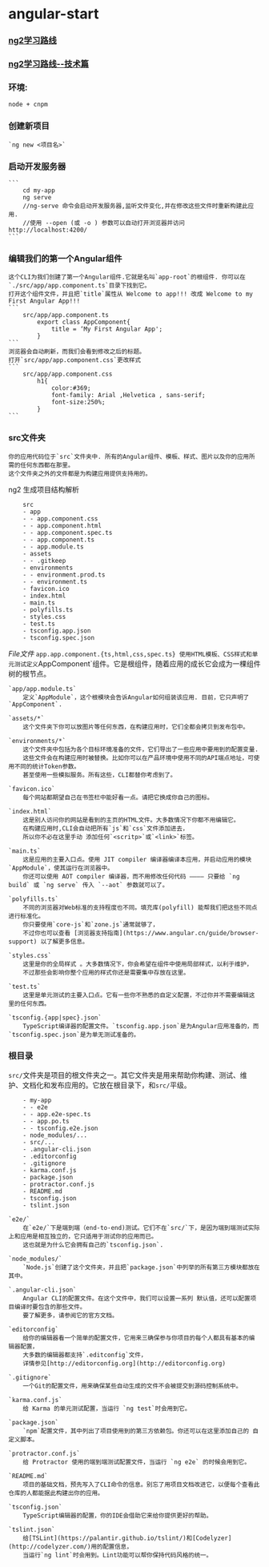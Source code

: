 # angular-start

### [ng2学习路线](./ng2学习路线.md)
### [ng2学习路线--技术篇](./ng2学习路线--技术篇.md)

### 环境:
	node + cnpm

### 创建新项目
	`ng new <项目名>`
	
### 启动开发服务器
	```
		cd my-app
		ng serve 
		//ng-serve 命令会启动开发服务器,监听文件变化,并在修改这些文件时重新构建此应用.
		//使用 --open (或 -o ) 参数可以自动打开浏览器并访问 http://localhost:4200/
	```

### 编辑我们的第一个Angular组件
	这个CLI为我们创建了第一个Angular组件.它就是名叫`app-root`的根组件. 你可以在`./src/app/app.component.ts`目录下找到它。
	打开这个组件文件，并且把`title`属性从 Welcome to app!!! 改成 Welcome to my First Angular App!!!
	```
		src/app/app.component.ts
			export class AppComponent{
				title = ‘My First Angular App';
			}
	```
	浏览器会自动刷新，而我们会看到修改之后的标题。
	打开`src/app/app.component.css`更改样式
	```
		src/app/app.component.css
			h1{
				color:#369;
				font-family: Arial ,Helvetica , sans-serif;
				font-size:250%;
			}
	```
	
### src文件夹
	你的应用代码位于`src`文件夹中. 所有的Angular组件、模板、样式、图片以及你的应用所需的任何东西都在那里。
	这个文件夹之外的文件都是为构建应用提供支持用的。
	
ng2 生成项目结构解析

```
	src
	- app
	- - app.component.css
	- - app.component.html
	- - app.component.spec.ts
	- - app.component.ts
	- - app.module.ts
	- assets
	- - .gitkeep
	- environments
	- - environment.prod.ts
	- - environment.ts
	- favicon.ico
	- index.html
	- main.ts
	- polyfills.ts
	- styles.css
	- test.ts
	- tsconfig.app.json
	- tsconfig.spec.json
```

*File文件*
	`app.app.component.{ts,html,css,spec.ts}
		使用HTML模板、CSS样式和单元测试定义`AppComponent`组件。它是根组件，随着应用的成长它会成为一棵组件树的根节点。
	
	`app/app.module.ts`
		定义`AppModule`，这个根模块会告诉Angular如何组装该应用. 目前，它只声明了`AppComponent`.
	
	`assets/*`
		这个文件夹下你可以放图片等任何东西，在构建应用时，它们全都会拷贝到发布包中。
		
	`environments/*`
		这个文件夹中包括为各个目标环境准备的文件，它们导出了一些应用中要用到的配置变量. 
		这些文件会在构建应用时被替换。比如你可以在产品环境中使用不同的API端点地址，可使用不同的统计Token参数。
		甚至使用一些模拟服务。所有这些，CLI都替你考虑到了。
		
	`favicon.ico`
		每个网站都期望自己在书签栏中能好看一点。请把它换成你自己的图标。
		
	`index.html`
		这是别人访问你的网站是看到的主页的HTML文件。大多数情况下你都不用编辑它。
		在构建应用时,CLI会自动把所有`js`和`css`文件添加进去，
		所以你不必在这里手动 添加任何`<scritp>`或`<link>`标签。
		
	`main.ts`
		这是应用的主要入口点。使用 JIT compiler 编译器编译本应用，并启动应用的模块`AppModule`，使其运行在浏览器中。
		你还可以使用 AOT compiler 编译器，而不用修改任何代码 ———— 只要给 `ng build` 或 `ng serve` 传入 `--aot` 参数就可以了。
		
	`polyfills.ts`
		不同的浏览器对Web标准的支持程度也不同。填充库(polyfill) 能帮我们把这些不同点进行标准化。
		你只要使用`core-js`和`zone.js`通常就够了，
		不过你也可以查看 [浏览器支持指南](https://www.angular.cn/guide/browser-support) 以了解更多信息。
			
	`styles.css`
		这里是你的全局样式 。大多数情况下，你会希望在组件中使用局部样式，以利于维护，
		不过那些会影响你整个应用的样式你还是需要集中存放在这里。
		
	`test.ts`
		这里是单元测试的主要入口点。它有一些你不熟悉的自定义配置，不过你并不需要编辑这里的任何东西。
	
	`tsconfig.{app|spec}.json`
		TypeScript编译器的配置文件。`tsconfig.app.json`是为Angular应用准备的，而`tsconfig.spec.json`是为单无测试准备的。
		
		
### 根目录
`src/`文件夹是项目的根文件夹之一。其它文件夹是用来帮助你构建、测试、维护、文档化和发布应用的。它放在根目录下，和`src/`平级。

```
	- my-app
	- - e2e
	- - app.e2e-spec.ts
	- - app.po.ts
	- - tsconfig.e2e.json
	- node_modules/...
	- src/...
	- .angular-cli.json
	- .editorconfig
	- .gitignore
	- karma.conf.js
	- package.json
	- protractor.conf.js
	- README.md
	- tsconfig.json
	- tslint.json
```	


	`e2e/`
		在`e2e/`下是端到端（end-to-end)测试。它们不在`src/`下，是因为端到端测试实际上和应用是相互独立的，它只适用于测试你的应用而已。
		这也就是为什么它会拥有自己的`tsconfig.json`.
	
	`node_modules/`
		`Node.js`创建了这个文件夹，并且把`package.json`中列举的所有第三方模块都放在其中。
	
	`.angular-cli.json`
		Angular CLI的配置文件。在这个文件中，我们可以设置一系列 默认值，还可以配置项目编译时要包含的那些文件。
		要了解更多，请参阅它的官方文档。
	
	`editorconfig`
		给你的编辑器看一个简单的配置文件，它用来三确保参与你项目的每个人都具有基本的编辑器配置，
		大多数的编辑器都支持`.editconfig`文件，
		详情参见[http://editorconfig.org](http://editorconfig.org)
	
	`.gitignore`
		一个Git的配置文件，用来确保某些自动生成的文件不会被提交到源码控制系统中。
		
	`karma.conf.js`
		给 Karma 的单元测试配置，当运行 `ng test`时会用到它。
	
	`package.json`
		`npm`配置文件，其中列出了项目使用到的第三方依赖包。你还可以在这里添加自己的 自定义脚本。
		
	`protractor.conf.js`
		给 Protractor 使用的端到端测试配置文件，当运行 `ng e2e` 的时候会用到它。
		
	`README.md`
		项目的基础文档，预先写入了CLI命令的信息。别忘了用项目文档改进它，以便每个查看此仓库的人都能据此构建出你的应用。
		
	`tsconfig.json`
		TypeScript编辑器的配置，你的IDE会借助它来给你提供更好的帮助。
		
	`tslint.json`
		给[TSLint](https://palantir.github.io/tslint/)和[Codelyzer](http://codelyzer.com/)用的配置信息，
		当运行`ng lint`时会用到。Lint功能可以帮你保持代码风格的统一。
	
		
		
	
